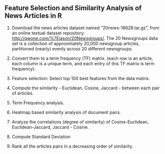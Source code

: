 ## Feature Selection and Similarity Analysis of News Articles in R

1. Download the news articles dataset named “20news-18828.tar.gz”, from an online textual
dataset repository: http://qwone.com/%7Ejason/20Newsgroups/. The 20 Newsgroups data set is a
collection of approximately 20,000 newsgroup articles, partitioned (nearly) evenly across 20
different newsgroups.

2. Convert them to a term frequency (TF) matrix. (each row is an article, each column is a unique term, and each entry of this TF matrix is term frequency).

3. Feature selection: Select top 100 best features from the data matrix.

4. Compute the similarity - Euclidean, Cosine, Jaccard - between each pair of articles. 

5. Term Frequency analysis.

6. Heatmap based similarity analysis of document pairs.

7. Analyze the correlations (degree of similarity) of Cosine-Euclidean, Euclidean-Jaccard, Jaccard - Cosine.

8. Compute Standard Deviation

9. Rank all the articles pairs in a decreasing order of similarity.




